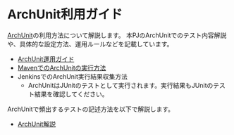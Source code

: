 # ArchUnit利用ガイド

[ArchUnit](https://www.archunit.org/)の利用方法について解説します。
本PJのArchUnitでのテスト内容解説や、具体的な設定方法、運用ルールなどを記載しています。

- [ArchUnit運用ガイド](./Ops-Rule.md)
- [MavenでのArchUnitの実行方法](./Maven-settings.md)
- JenkinsでのArchUnit実行結果収集方法
  - ArchUnitはJUnitのテストとして実行されます。実行結果もJUnitのテスト結果を確認してください。

ArchUnitで頻出するテストの記述方法を以下で解説します。
- [ArchUnit解説](./ArchUnit-commentary.md)